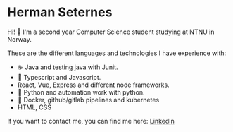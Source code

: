 # Herman Seternes

Hi! :wave: I'm a second year Computer Science student studying at NTNU in Norway.

These are the different languages and technologies I have experience with:
* :coffee: Java and testing java with Junit.
* :revolving_hearts: Typescript and Javascript.
* React, Vue, Express and different node frameworks.
* :snake: Python and automation work with python.
* :ship: Docker, github/gitlab pipelines and kubernetes
* HTML, CSS

If you want to contact me, you can find me here:
[LinkedIn](https://www.linkedin.com/in/herman-seternes-902985146/)
